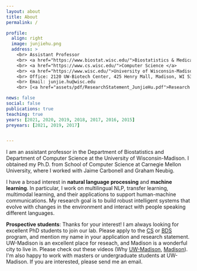 ```yaml
---
layout: about
title: About
permalink: /

profile:
  align: right
  image: junjiehu.png
  address: >
    <br> Assistant Professor
    <br> <a href="https://www.biostat.wisc.edu/">Biostatistics & Medical Informatics </a> 
    <br> <a href="https://www.cs.wisc.edu/">Computer Science </a> 
    <br> <a href="https://www.wisc.edu/">University of Wisconsin-Madison </a> 
    <br> Office: 2120 UW-Biotech Center, 425 Henry Mall, Madison, WI 53706
    <br> Email: junjie.hu@wisc.edu
    <br> [<a href="assets/pdf/ResearchStatement_JunjieHu.pdf">Research Statement</a>]

news: false
social: false
publications: true
teaching: true
years: [2021, 2020, 2019, 2018, 2017, 2016, 2015]
preyears: [2021, 2019, 2017]


---
```

I am an assistant professor in the Department of Biostatistics and Department of Computer Science at the University of Wisconsin-Madison. I obtained my Ph.D. from School of Computer Science at Carnegie Mellon University, where I worked with Jaime Carbonell and Graham Neubig. 

I have a broad interest in <b>natural language processing</b> and <b>machine learning</b>. In particular, I work on multilingual NLP, transfer learning, multimodal learning, and their applications to support human-machine communications. My research goal is to build robust intelligent systems that evolve with changes in the environment and interact with people speaking different languages.

<b>Prospective students</b>: Thanks for your interest! I am always looking for excellent PhD students to join our lab. Please apply to the [CS](https://www.cs.wisc.edu/graduate/graduate-admissions-faq/) or [BDS](https://biostat.wiscweb.wisc.edu/education/current-students/phd-bds/) program, and mention my name in your application and research statement. UW-Madison is an excellent place for reseach, and Madison is a wonderful city to live in. Please check out these videos (Why [UW-Madison](https://www.youtube.com/watch?v=8cRE4F8GOBE), [Madison](https://www.youtube.com/watch?v=XTJA5alrisQ?)). I'm also happy to work with masters or undergraduate students at UW-Madison. If you are interested, please send me an email.
